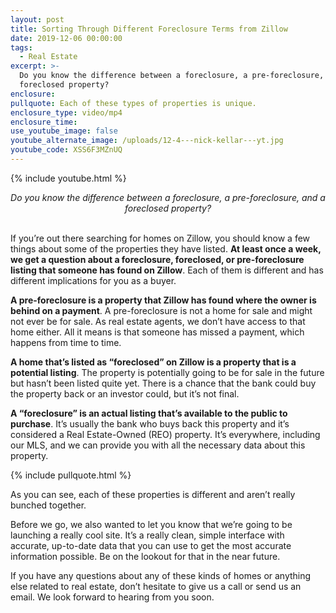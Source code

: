 ```yaml
---
layout: post
title: Sorting Through Different Foreclosure Terms from Zillow
date: 2019-12-06 00:00:00
tags:
  - Real Estate
excerpt: >-
  Do you know the difference between a foreclosure, a pre-foreclosure, and a
  foreclosed property?
enclosure:
pullquote: Each of these types of properties is unique.
enclosure_type: video/mp4
enclosure_time:
use_youtube_image: false
youtube_alternate_image: /uploads/12-4---nick-kellar---yt.jpg
youtube_code: XSS6F3MZnUQ
---
```


{% include youtube.html %}

<center><em>Do you know the difference between a foreclosure, a pre-foreclosure, and a foreclosed property?</em></center>

<br>If you’re out there searching for homes on Zillow, you should know a few things about some of the properties they have listed. **At least once a week, we get a question about a foreclosure, foreclosed, or pre-foreclosure listing that someone has found on Zillow**. Each of them is different and has different implications for you as a buyer.

**A pre-foreclosure is a property that Zillow has found where the owner is behind on a payment**. A pre-foreclosure is not a home for sale and might not ever be for sale. As real estate agents, we don’t have access to that home either. All it means is that someone has missed a payment, which happens from time to time.

**A home that’s listed as “foreclosed” on Zillow is a property that is a potential listing**. The property is potentially going to be for sale in the future but hasn’t been listed quite yet. There is a chance that the bank could buy the property back or an investor could, but it’s not final.

**A “foreclosure” is an actual listing that’s available to the public to purchase**. It’s usually the bank who buys back this property and it’s considered a Real Estate-Owned (REO) property. It’s everywhere, including our MLS, and we can provide you with all the necessary data about this property.

{% include pullquote.html %}

As you can see, each of these properties is different and aren’t really bunched together.

Before we go, we also wanted to let you know that we’re going to be launching a really cool site. It’s a really clean, simple interface with accurate, up-to-date data that you can use to get the most accurate information possible. Be on the lookout for that in the near future.

If you have any questions about any of these kinds of homes or anything else related to real estate, don’t hesitate to give us a call or send us an email. We look forward to hearing from you soon.